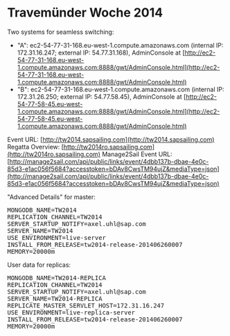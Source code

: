 # Travemünder Woche 2014

Two systems for seamless switching:

 - "A": ec2-54-77-31-168.eu-west-1.compute.amazonaws.com (internal IP: 172.31.16.247; external IP: 54.77.31.168), AdminConsole at [http://ec2-54-77-31-168.eu-west-1.compute.amazonaws.com:8888/gwt/AdminConsole.html](http://ec2-54-77-31-168.eu-west-1.compute.amazonaws.com:8888/gwt/AdminConsole.html)
 - "B": ec2-54-77-31-168.eu-west-1.compute.amazonaws.com (internal IP: 172.31.26.250; external IP: 54.77.58.45), AdminConsole at [http://ec2-54-77-58-45.eu-west-1.compute.amazonaws.com:8888/gwt/AdminConsole.html](http://ec2-54-77-58-45.eu-west-1.compute.amazonaws.com:8888/gwt/AdminConsole.html)

Event URL: [http://tw2014.sapsailing.com](http://tw2014.sapsailing.com)
Regatta Overview: [http://tw2014ro.sapsailing.com](http://tw2014ro.sapsailing.com)
Manage2Sail Event URL: [http://manage2sail.com/api/public/links/event/4dbb137b-dbae-4e0c-85d3-e1ac056f5684?accesstoken=bDAv8CwsTM94ujZ&mediaType=json](http://manage2sail.com/api/public/links/event/4dbb137b-dbae-4e0c-85d3-e1ac056f5684?accesstoken=bDAv8CwsTM94ujZ&mediaType=json)

"Advanced Details" for master:

<pre>
MONGODB_NAME=TW2014
REPLICATION_CHANNEL=TW2014
SERVER_STARTUP_NOTIFY=axel.uhl@sap.com
SERVER_NAME=TW2014
USE_ENVIRONMENT=live-server
INSTALL_FROM_RELEASE=tw2014-release-201406260007
MEMORY=20000m
</pre>

User data for replicas:

<pre>
MONGODB_NAME=TW2014-REPLICA
REPLICATION_CHANNEL=TW2014
SERVER_STARTUP_NOTIFY=axel.uhl@sap.com
SERVER_NAME=TW2014-REPLICA
REPLICATE_MASTER_SERVLET_HOST=172.31.16.247
USE_ENVIRONMENT=live-replica-server
INSTALL_FROM_RELEASE=tw2014-release-201406260007
MEMORY=20000m
</pre>